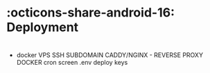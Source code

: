 # :octicons-share-android-16: Deployment

# 

- docker
VPS
SSH
SUBDOMAIN
CADDY/NGINX - REVERSE PROXY
DOCKER
cron
screen
.env
deploy keys